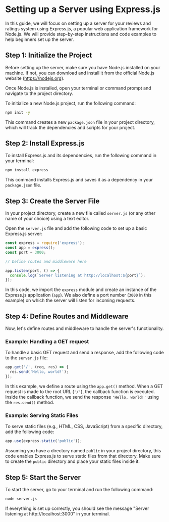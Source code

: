 # Setting up a Server using Express.js

In this guide, we will focus on setting up a server for your reviews and ratings system using Express.js, a popular web application framework for Node.js. We will provide step-by-step instructions and code examples to help beginners set up the server.

## Step 1: Initialize the Project

Before setting up the server, make sure you have Node.js installed on your machine. If not, you can download and install it from the official Node.js website (https://nodejs.org).

Once Node.js is installed, open your terminal or command prompt and navigate to the project directory.

To initialize a new Node.js project, run the following command:

```bash
npm init -y
```

This command creates a new `package.json` file in your project directory, which will track the dependencies and scripts for your project.

## Step 2: Install Express.js

To install Express.js and its dependencies, run the following command in your terminal:

```bash
npm install express
```

This command installs Express.js and saves it as a dependency in your `package.json` file.

## Step 3: Create the Server File

In your project directory, create a new file called `server.js` (or any other name of your choice) using a text editor.

Open the `server.js` file and add the following code to set up a basic Express.js server:

```javascript
const express = require('express');
const app = express();
const port = 3000;

// Define routes and middleware here

app.listen(port, () => {
  console.log(`Server listening at http://localhost:${port}`);
});
```

In this code, we import the `express` module and create an instance of the Express.js application (`app`). We also define a port number (`3000` in this example) on which the server will listen for incoming requests.

## Step 4: Define Routes and Middleware

Now, let's define routes and middleware to handle the server's functionality.

### Example: Handling a GET request

To handle a basic GET request and send a response, add the following code to the `server.js` file:

```javascript
app.get('/', (req, res) => {
  res.send('Hello, world!');
});
```

In this example, we define a route using the `app.get()` method. When a GET request is made to the root URL (`'/'`), the callback function is executed. Inside the callback function, we send the response `'Hello, world!'` using the `res.send()` method.

### Example: Serving Static Files

To serve static files (e.g., HTML, CSS, JavaScript) from a specific directory, add the following code:

```javascript
app.use(express.static('public'));
```

Assuming you have a directory named `public` in your project directory, this code enables Express.js to serve static files from that directory. Make sure to create the `public` directory and place your static files inside it.

## Step 5: Start the Server

To start the server, go to your terminal and run the following command:

```bash
node server.js
```

If everything is set up correctly, you should see the message "Server listening at http://localhost:3000" in your terminal.

